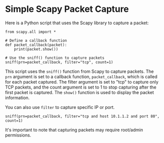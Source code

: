# Simple Scapy Packet Capture
Here is a Python script that uses the Scapy library to capture a packet:

```
from scapy.all import *

# Define a callback function
def packet_callback(packet):
    print(packet.show())

# Use the sniff() function to capture packets
sniff(prn=packet_callback, filter="tcp", count=1)
```

This script uses the `sniff()` function from Scapy to capture packets. The `prn` argument is set to a callback function, `packet_callback`, which is called for each packet captured. The filter argument is set to "tcp" to capture only TCP packets, and the count argument is set to 1 to stop capturing after the first packet is captured. The `show()` function is used to display the packet information.

You can also use `filter` to capture specific IP or port.

```
sniff(prn=packet_callback, filter="tcp and host 10.1.1.2 and port 80", count=1)
```
It's important to note that capturing packets may require root/admin permissions.

